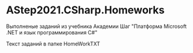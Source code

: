 # AStep2021.CSharp.Homeworks

Выполненые заданий из учебника Академии Шаг "Платформа Microsoft .NET и язык программирования С#"

Текст заданий в папке HomeWorkTXT

